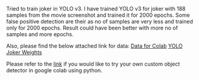 Tried to train joker in YOLO v3. I have trained YOLO v3 for joker with 188 samples from the movie screenshot and trained it 
for 2000 epochs. Some false positive detection are their as no of samples are very less and trained only for 2000 epochs. 
Result could have been better with more no of samples and more epochs.

Also, please find the below attached link for data:
[Data for Colab](https://drive.google.com/file/d/1hdVqHwJLkeJuS4OP9b7VFjymdOpQCEKV/view?usp=sharing)
[YOLO Joker Weights](https://drive.google.com/file/d/1vkohRz-P3xP9oN5fYc2P_t8gK-m4nnP7/view?usp=sharing)

Please refer to the [link](https://medium.com/@today.rafi/train-your-own-tiny-yolo-v3-on-google-colaboratory-with-the-custom-dataset-2e35db02bf8f) if you would like to try your own custom object detector in google colab using python.
